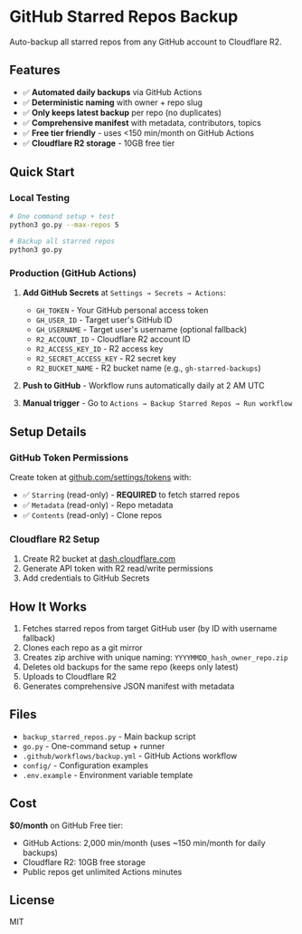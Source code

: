 # GitHub Starred Repos Backup

Auto-backup all starred repos from any GitHub account to Cloudflare R2.

## Features

- ✅ **Automated daily backups** via GitHub Actions
- ✅ **Deterministic naming** with owner + repo slug
- ✅ **Only keeps latest backup** per repo (no duplicates)
- ✅ **Comprehensive manifest** with metadata, contributors, topics
- ✅ **Free tier friendly** - uses <150 min/month on GitHub Actions
- ✅ **Cloudflare R2 storage** - 10GB free tier

## Quick Start

### Local Testing

```bash
# One command setup + test
python3 go.py --max-repos 5

# Backup all starred repos
python3 go.py
```

### Production (GitHub Actions)

1. **Add GitHub Secrets** at `Settings → Secrets → Actions`:
   - `GH_TOKEN` - Your GitHub personal access token
   - `GH_USER_ID` - Target user's GitHub ID
   - `GH_USERNAME` - Target user's username (optional fallback)
   - `R2_ACCOUNT_ID` - Cloudflare R2 account ID
   - `R2_ACCESS_KEY_ID` - R2 access key
   - `R2_SECRET_ACCESS_KEY` - R2 secret key
   - `R2_BUCKET_NAME` - R2 bucket name (e.g., `gh-starred-backups`)

2. **Push to GitHub** - Workflow runs automatically daily at 2 AM UTC

3. **Manual trigger** - Go to `Actions → Backup Starred Repos → Run workflow`

## Setup Details

### GitHub Token Permissions

Create token at [github.com/settings/tokens](https://github.com/settings/tokens) with:
- ✅ `Starring` (read-only) - **REQUIRED** to fetch starred repos
- ✅ `Metadata` (read-only) - Repo metadata
- ✅ `Contents` (read-only) - Clone repos

### Cloudflare R2 Setup

1. Create R2 bucket at [dash.cloudflare.com](https://dash.cloudflare.com)
2. Generate API token with R2 read/write permissions
3. Add credentials to GitHub Secrets

## How It Works

1. Fetches starred repos from target GitHub user (by ID with username fallback)
2. Clones each repo as a git mirror
3. Creates zip archive with unique naming: `YYYYMMDD_hash_owner_repo.zip`
4. Deletes old backups for the same repo (keeps only latest)
5. Uploads to Cloudflare R2
6. Generates comprehensive JSON manifest with metadata

## Files

- `backup_starred_repos.py` - Main backup script
- `go.py` - One-command setup + runner
- `.github/workflows/backup.yml` - GitHub Actions workflow
- `config/` - Configuration examples
- `.env.example` - Environment variable template

## Cost

**$0/month** on GitHub Free tier:
- GitHub Actions: 2,000 min/month (uses ~150 min/month for daily backups)
- Cloudflare R2: 10GB free storage
- Public repos get unlimited Actions minutes

## License

MIT